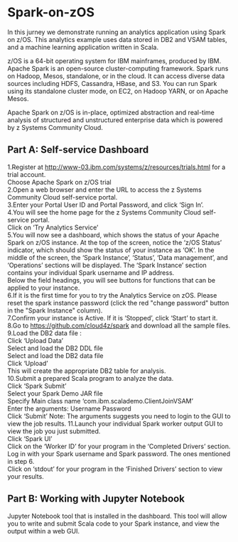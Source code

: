 # Spark-on-zOS
In this jurney we demonstrate running an analytics application using Spark on z/OS. This analytics example uses data stored in DB2 and VSAM tables, and a machine learning application written in Scala. 

z/OS is a 64-bit operating system for IBM mainframes, produced by IBM.
Apache Spark is an open-source cluster-computing framework.
Spark runs on Hadoop, Mesos, standalone, or in the cloud. It can access diverse data sources including HDFS, Cassandra, HBase, and S3. You can run Spark using its standalone cluster mode, on EC2, on Hadoop YARN, or on Apache Mesos.

Apache Spark on z/OS is in-place, optimized abstraction and real-time analysis of structured and unstructured enterprise data which is powered by z Systems Community Cloud.

## Part A: Self-service Dashboard
1.Register at http://www-03.ibm.com/systems/z/resources/trials.html for a trial account.   
Choose Apache Spark on z/OS trial   
2.Open a web browser and enter the URL to access the z Systems Community Cloud self-service portal.   
3.Enter your Portal User ID and Portal Password, and click ‘Sign In’.  
4.You will see the home page for the z Systems Community Cloud self-service portal.  
Click on ‘Try Analytics Service’   
5.You will now see a dashboard, which shows the status of your Apache Spark on z/OS instance. 
At the top of the screen, notice the ‘z/OS Status’ indicator, which should show the status of your instance as ‘OK’. In the middle of the screen, the ‘Spark Instance’, ‘Status’, ‘Data management’, and ‘Operations’ sections will be displayed. The ‘Spark Instance’ section contains your individual Spark username and IP address.   
Below the field headings, you will see buttons for functions that can be applied to your instance.   
6.If it is the first time for you to try the Analytics Service on zOS. Please reset the spark instance password (click the red "change password" button in the "Spark Instance" column).    
7.Confirm your instance is Active. If it is ‘Stopped’, click ‘Start’ to start it.   
8.Go to https://github.com/cloud4z/spark and download all the sample files.   
9.Load the DB2 data file :   
Click ‘Upload Data’    
Select and load the DB2 DDL file   
Select and load the DB2 data file   
Click ‘Upload’   
This will create the appropriate DB2 table for analysis.   
10.Submit a prepared Scala program to analyze the data.    
Click ‘Spark Submit’    
Select your Spark Demo JAR file   
Specify Main class name ‘com.ibm.scalademo.ClientJoinVSAM’   
Enter the arguments: Username Password   
Click ‘Submit’ 
Note: The arguments suggests you need to login to the GUI to view the job results. 
11.Launch your individual Spark worker output GUI to view the job you just submitted.   
Click ‘Spark UI’     
Click on the ‘Worker ID’ for your program in the ‘Completed Drivers’ section.   
Log in with your Spark username and Spark password. The ones mentioned in step 6.  
Click on ‘stdout’ for your program in the ‘Finished Drivers’ section to view your results.   
## Part B: Working with Jupyter Notebook
Jupyter Notebook tool that is installed in the dashboard. This tool will allow you to write and submit Scala code to your Spark instance, and view the output within a web GUI.   


